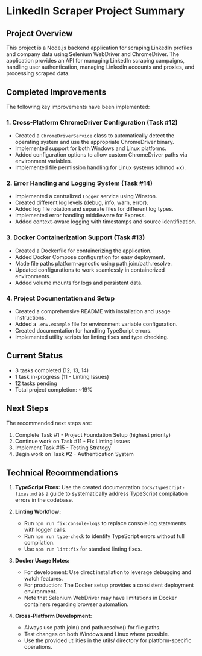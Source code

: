 # LinkedIn Scraper Project Summary

## Project Overview

This project is a Node.js backend application for scraping LinkedIn profiles and company data using Selenium WebDriver and ChromeDriver. The application provides an API for managing LinkedIn scraping campaigns, handling user authentication, managing LinkedIn accounts and proxies, and processing scraped data.

## Completed Improvements

The following key improvements have been implemented:

### 1. Cross-Platform ChromeDriver Configuration (Task #12)

- Created a `ChromeDriverService` class to automatically detect the operating system and use the appropriate ChromeDriver binary.
- Implemented support for both Windows and Linux platforms.
- Added configuration options to allow custom ChromeDriver paths via environment variables.
- Implemented file permission handling for Linux systems (chmod +x).

### 2. Error Handling and Logging System (Task #14)

- Implemented a centralized `Logger` service using Winston.
- Created different log levels (debug, info, warn, error).
- Added log file rotation and separate files for different log types.
- Implemented error handling middleware for Express.
- Added context-aware logging with timestamps and source identification.

### 3. Docker Containerization Support (Task #13)

- Created a Dockerfile for containerizing the application.
- Added Docker Compose configuration for easy deployment.
- Made file paths platform-agnostic using path.join/path.resolve.
- Updated configurations to work seamlessly in containerized environments.
- Added volume mounts for logs and persistent data.

### 4. Project Documentation and Setup

- Created a comprehensive README with installation and usage instructions.
- Added a `.env.example` file for environment variable configuration.
- Created documentation for handling TypeScript errors.
- Implemented utility scripts for linting fixes and type checking.

## Current Status

- 3 tasks completed (12, 13, 14)
- 1 task in-progress (11 - Linting Issues)
- 12 tasks pending
- Total project completion: ~19%

## Next Steps

The recommended next steps are:

1. Complete Task #1 - Project Foundation Setup (highest priority)
2. Continue work on Task #11 - Fix Linting Issues
3. Implement Task #15 - Testing Strategy
4. Begin work on Task #2 - Authentication System

## Technical Recommendations

1. **TypeScript Fixes:** Use the created documentation `docs/typescript-fixes.md` as a guide to systematically address TypeScript compilation errors in the codebase.

2. **Linting Workflow:**
   - Run `npm run fix:console-logs` to replace console.log statements with logger calls.
   - Run `npm run type-check` to identify TypeScript errors without full compilation.
   - Use `npm run lint:fix` for standard linting fixes.

3. **Docker Usage Notes:**
   - For development: Use direct installation to leverage debugging and watch features.
   - For production: The Docker setup provides a consistent deployment environment.
   - Note that Selenium WebDriver may have limitations in Docker containers regarding browser automation.

4. **Cross-Platform Development:**
   - Always use path.join() and path.resolve() for file paths.
   - Test changes on both Windows and Linux where possible.
   - Use the provided utilities in the utils/ directory for platform-specific operations.